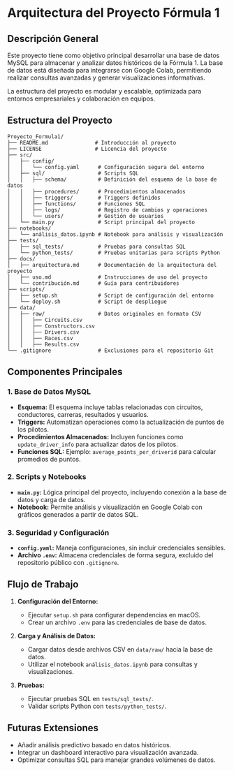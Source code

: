 
# Arquitectura del Proyecto Fórmula 1

## Descripción General

Este proyecto tiene como objetivo principal desarrollar una base de datos MySQL para almacenar y analizar datos históricos de la Fórmula 1. La base de datos está diseñada para integrarse con Google Colab, permitiendo realizar consultas avanzadas y generar visualizaciones informativas. 

La estructura del proyecto es modular y escalable, optimizada para entornos empresariales y colaboración en equipos.

## Estructura del Proyecto

```
Proyecto_Formula1/
├── README.md               # Introducción al proyecto
├── LICENSE                 # Licencia del proyecto
├── src/
│   ├── config/
│   │   └── config.yaml      # Configuración segura del entorno
│   ├── sql/                 # Scripts SQL
│   │   ├── schema/          # Definición del esquema de la base de datos
│   │   ├── procedures/      # Procedimientos almacenados
│   │   ├── triggers/        # Triggers definidos
│   │   ├── functions/       # Funciones SQL
│   │   ├── logs/            # Registro de cambios y operaciones
│   │   └── users/           # Gestión de usuarios
│   └── main.py              # Script principal del proyecto
├── notebooks/
│   └── análisis_datos.ipynb # Notebook para análisis y visualización
├── tests/
│   ├── sql_tests/           # Pruebas para consultas SQL
│   └── python_tests/        # Pruebas unitarias para scripts Python
├── docs/
│   ├── arquitectura.md      # Documentación de la arquitectura del proyecto
│   ├── uso.md               # Instrucciones de uso del proyecto
│   └── contribución.md      # Guía para contribuidores
├── scripts/
│   ├── setup.sh             # Script de configuración del entorno
│   └── deploy.sh            # Script de despliegue
├── data/
│   ├── raw/                 # Datos originales en formato CSV
│   │   ├── Circuits.csv
│   │   ├── Constructors.csv
│   │   ├── Drivers.csv
│   │   ├── Races.csv
│   │   ├── Results.csv
└── .gitignore               # Exclusiones para el repositorio Git
```

## Componentes Principales

### 1. Base de Datos MySQL
- **Esquema:** El esquema incluye tablas relacionadas con circuitos, conductores, carreras, resultados y usuarios.
- **Triggers:** Automatizan operaciones como la actualización de puntos de los pilotos.
- **Procedimientos Almacenados:** Incluyen funciones como `update_driver_info` para actualizar datos de los pilotos.
- **Funciones SQL:** Ejemplo: `average_points_per_driverid` para calcular promedios de puntos.

### 2. Scripts y Notebooks
- **`main.py`:** Lógica principal del proyecto, incluyendo conexión a la base de datos y carga de datos.
- **Notebook:** Permite análisis y visualización en Google Colab con gráficos generados a partir de datos SQL.

### 3. Seguridad y Configuración
- **`config.yaml`:** Maneja configuraciones, sin incluir credenciales sensibles.
- **Archivo `.env`:** Almacena credenciales de forma segura, excluido del repositorio público con `.gitignore`.

## Flujo de Trabajo

1. **Configuración del Entorno:**
   - Ejecutar `setup.sh` para configurar dependencias en macOS.
   - Crear un archivo `.env` para las credenciales de base de datos.

2. **Carga y Análisis de Datos:**
   - Cargar datos desde archivos CSV en `data/raw/` hacia la base de datos.
   - Utilizar el notebook `análisis_datos.ipynb` para consultas y visualizaciones.

3. **Pruebas:**
   - Ejecutar pruebas SQL en `tests/sql_tests/`.
   - Validar scripts Python con `tests/python_tests/`.

## Futuras Extensiones
- Añadir análisis predictivo basado en datos históricos.
- Integrar un dashboard interactivo para visualización avanzada.
- Optimizar consultas SQL para manejar grandes volúmenes de datos.
